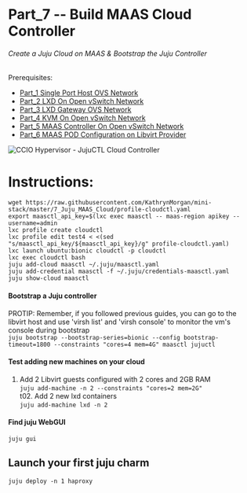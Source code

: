 # Part_7 -- Build MAAS Cloud Controller
###### Create a Juju Cloud on MAAS & Bootstrap the Juju Controller

Prerequisites:
- [Part_1 Single Port Host OVS Network]
- [Part_2 LXD On Open vSwitch Network]
- [Part_3 LXD Gateway OVS Network]
- [Part_4 KVM On Open vSwitch Network]
- [Part_5 MAAS Controller On Open vSwitch Network]
- [Part_6 MAAS POD Configuration on Libvirt Provider]

![CCIO Hypervisor - JujuCTL Cloud
Controller](://github.com/KathrynMorgan/mini-stack/blob/master/7_Juju_MAAS_Cloud/web/drawio/juju_maas_cloud_controller.svg)

# Instructions:
`wget https://raw.githubusercontent.com/KathrynMorgan/mini-stack/master/7_Juju_MAAS_Cloud/profile-cloudctl.yaml`    
`export maasctl_api_key=$(lxc exec maasctl -- maas-region apikey --username=admin`    
`lxc profile create cloudctl` <br/>
`lxc profile edit test4 < <(sed "s/maasctl_api_key/${maasctl_api_key}/g" profile-cloudctl.yaml)`    
`lxc launch ubuntu:bionic cloudctl -p cloudctl` <br/>
`lxc exec cloudctl bash`    
`juju add-cloud maasctl ~/.juju/maasctl.yaml`    
`juju add-credential maasctl -f ~/.juju/credentials-maasctl.yaml`    
`juju show-cloud maasctl`    
#### Bootstrap a Juju controller
PROTIP: Remember, if you followed previous guides, you can go to the
libvirt host and use 'virsh list' and 'virsh console' to monitor
the vm's console during bootstrap <br/>
`juju bootstrap --bootstrap-series=bionic --config bootstrap-timeout=1800 --constraints "cores=4 mem=4G" maasctl jujuctl`

#### Test adding new machines on your cloud
01. Add 2 Libvirt guests configured with 2 cores and 2GB RAM <br/>
`juju add-machine -n 2 --constraints "cores=2 mem=2G"`    
t02. Add 2 new lxd containers <br/>
`juju add-machine lxd -n 2`    

#### Find juju WebGUI
`juju gui`

## Launch your first juju charm
`juju deploy -n 1 haproxy`

<!-- Markdown link & img dfn's -->
[Part_1 Single Port Host OVS Network]: https://github.com/KathrynMorgan/mini-stack/tree/master/1_Single_Port_Host-Open_vSwitch_Network_Configuration
[Part_2 LXD On Open vSwitch Network]: https://github.com/KathrynMorgan/mini-stack/tree/master/2_LXD-On-OVS
[Part_3 LXD Gateway OVS Network]: https://github.com/KathrynMorgan/mini-stack/tree/master/3_LXD_Network_Gateway
[Part_4 KVM On Open vSwitch Network]: https://github.com/KathrynMorgan/mini-stack/tree/master/4_KVM_On_Open_vSwitch
[Part_5 MAAS Controller On Open vSwitch Network]: https://github.com/KathrynMorgan/mini-stack/tree/master/5_MAAS-Rack_And_Region_Ctl-On-Open_vSwitch
[Part_6 MAAS POD Configuration on Libvirt Provider]: https://github.com/KathrynMorgan/mini-stack/tree/master/6_MAAS-Connect_POD_KVM-Provider
